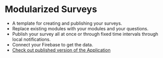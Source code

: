 # Modularized Surveys

- A template for creating and publishing your surveys.
- Replace existing modules with your modules and your questions.
- Publish your survey all at once or through fixed time intervals through local notifications.
- Connect your Firebase to get the data.
- [Check out published version of the Application](https://apps.apple.com/us/app/smartphone-surveys/id1616206393)
